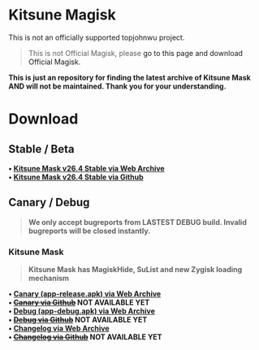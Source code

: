# Kitsune Magisk
This is not an officially supported <a onclick="window.location.href = 'https://github.com/topjohnwu'; ">topjohnwu</a> project.

<blockquote>This is not Official Magisk, please <a onclick="window.location.href = 'https://github.com/topjohnwu/Magisk'; ">go to this page and download Official Magisk.</a></blockquote>

<b>This is just an repository for finding the latest archive of Kitsune Mask AND will not be maintained. Thank you for your understanding.<b>
# Download

## Stable / Beta

• [Kitsune Mask v26.4 Stable via Web Archive](https://web.archive.org/web/20250108185920mp_/https://github.com/HuskyDG/download/raw/main/magisk/26.4-kitsune.apk)<br>
• [Kitsune Mask v26.4 Stable via Github](https://github.com/Scratch2033Alt/KitsuneMagisk/raw/refs/heads/main/26.4-kitsune.apk)

## Canary / Debug

<blockquote>We only accept bugreports from <b>LASTEST DEBUG</b> build. Invalid bugreports will be closed instantly.</blockquote>

### Kitsune Mask

<blockquote>Kitsune Mask has MagiskHide, SuList and new Zygisk loading mechanism</blockquote>

• [Canary (app-release.apk) via Web Archive](https://web.archive.org/web/20250108185920mp_/https://huskydg.github.io/magisk-files/app-release.apk)<br>
• ~~[Canary via Github]()~~ NOT AVAILABLE YET<br>
• [Debug (app-debug.apk) via Web Archive](https://web.archive.org/web/20250108185920mp_/https://huskydg.github.io/magisk-files/app-debug.apk)<br>
• ~~[Debug via Github]()~~ NOT AVAILABLE YET<br>
• [Changelog via Web Archive](https://web.archive.org/web/20250108185920mp_/https://github.com/HuskyDG/magisk-files/blob/main/note.md)<br>
• ~~[Changelog via Github]()~~ NOT AVAILABLE YET<br>
